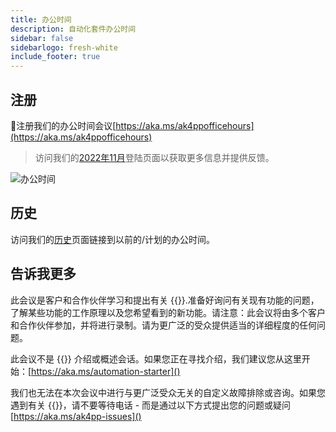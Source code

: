```yaml
---
title: 办公时间
description: 自动化套件办公时间
sidebar: false
sidebarlogo: fresh-white
include_footer: true
---
```

## 注册

<g-emoji class="g-emoji" alias="calendar" fallback-src="https://github.githubassets.com/images/icons/emoji/unicode/1f4c6.png">📆</g-emoji>注册我们的办公时间会议[https://aka.ms/ak4ppofficehours](https://aka.ms/ak4ppofficehours)

> 访问我们的[2022年11月](/zh-Hans/office-hours/november-2022)登陆页面以获取更多信息并提供反馈。

![办公时间](/images/office-hours.png)

## 历史

访问我们的[历史](/zh-Hans/office-hours/history)页面链接到以前的/计划的办公时间。

## 告诉我更多

此会议是客户和合作伙伴学习和提出有关 {{<product-name>}}.准备好询问有关现有功能的问题，了解某些功能的工作原理以及您希望看到的新功能。请注意：此会议将由多个客户和合作伙伴参加，并将进行录制。请为更广泛的受众提供适当的详细程度的任何问题。

此会议不是 {{<product-name>}} 介绍或概述会话。如果您正在寻找介绍，我们建议您从这里开始：[https://aka.ms/automation-starter]()

我们也无法在本次会议中进行与更广泛受众无关的自定义故障排除或咨询。如果您遇到有关 {{<product-name>}}，请不要等待电话 - 而是通过以下方式提出您的问题或疑问[https://aka.ms/ak4pp-issues]()
